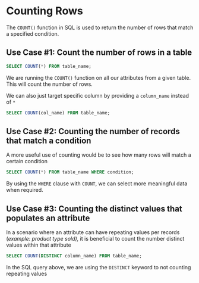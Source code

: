 # Counting Rows

The `COUNT()` function in SQL is used to return the number of rows that match a specified condition.

## Use Case #1: Count the number of rows in a table

```sql
SELECT COUNT(*) FROM table_name;
```

We are running the `COUNT()` function on all our attributes from a given table. This will count the number of rows.

We can also just target specific column by providing a `column_name` instead of `*`

```sql
SELECT COUNT(col_name) FROM table_name;
```

## Use Case #2: Counting the number of records that match a condition

A more useful use of counting would be to see how many rows will match a certain condition

```sql
SELECT COUNT(*) FROM table_name WHERE condition;
```

By using the `WHERE` clause with `COUNT`, we can select more meaningful data when required.

## Use Case #3: Counting the distinct values that populates an attribute

In a scenario where an attribute can have repeating values per records (_example: product type sold),_ it is beneficial to count the number distinct values within that attribute

```sql
SELECT COUNT(DISTINCT column_name) FROM table_name;
```

In the SQL query above, we are using the `DISTINCT` keyword to not counting repeating values
